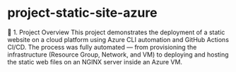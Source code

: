 # project-static-site-azure
📘 1. Project Overview  This project demonstrates the deployment of a static website on a cloud platform using Azure CLI automation and GitHub Actions CI/CD.  The process was fully automated — from provisioning the infrastructure (Resource Group, Network, and VM) to deploying and hosting the static web files on an NGINX server inside an Azure VM.
